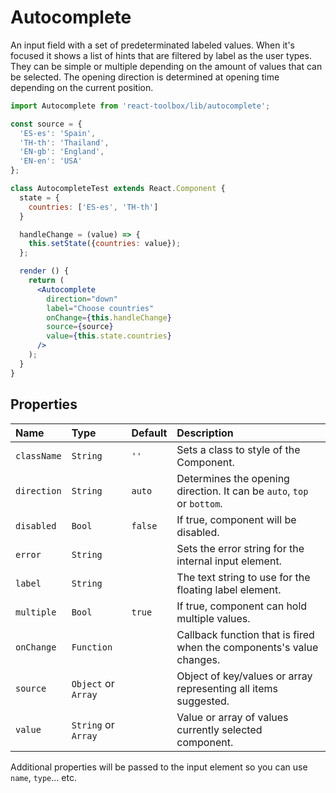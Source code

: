 # Autocomplete

An input field with a set of predeterminated labeled values. When it's focused it shows a list of hints that are filtered by label as the user types. They can be simple or multiple depending on the amount of values that can be selected. The opening direction is determined at opening time depending on the current position.

<!-- example -->
```jsx
import Autocomplete from 'react-toolbox/lib/autocomplete';

const source = {
  'ES-es': 'Spain', 
  'TH-th': 'Thailand', 
  'EN-gb': 'England', 
  'EN-en': 'USA'
};

class AutocompleteTest extends React.Component {
  state = { 
    countries: ['ES-es', 'TH-th']
  }

  handleChange = (value) => {
    this.setState({countries: value});
  };

  render () {
    return (
      <Autocomplete
        direction="down"
        label="Choose countries"
        onChange={this.handleChange}
        source={source}
        value={this.state.countries}
      />
    );
  }
}
```

## Properties

| Name              | Type          | Default         | Description|
|:-----|:-----|:-----|:-----|
| `className`     | `String`      | `''`            | Sets a class to style of the Component.|
| `direction`    | `String`       |  `auto`        | Determines the opening direction. It can be `auto`, `top` or `bottom`. |
| `disabled`      | `Bool`        |  `false`         | If true, component will be disabled.|
| `error`         | `String`      |         | Sets the error string for the internal input element.|
| `label`         | `String`      |         | The text string to use for the floating label element.|
| `multiple`      | `Bool`        | `true`          | If true, component can hold multiple values.|
| `onChange`      | `Function`    |                 | Callback function that is fired when the components's value changes.|
| `source`    | `Object` or `Array`   |           | Object of key/values or array representing all items suggested. |
| `value`         | `String` or `Array`    |        | Value or array of values currently selected component.|

Additional properties will be passed to the input element so you can use `name`, `type`... etc.
